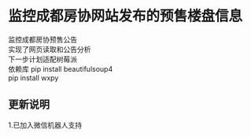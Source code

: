# 监控成都房协网站发布的预售楼盘信息
监控成都房协预售公告<br>
实现了网页读取和公告分析<br>
下一步计划适配树莓派<br>
依赖库 pip install beautifulsoup4<br>
      pip install wxpy<bar>
## 更新说明
1.已加入微信机器人支持

